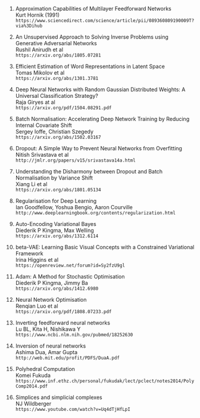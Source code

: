1. Approximation Capabilities of Multilayer Feedforward Networks  
Kurt Hornik (1991)  
`https://www.sciencedirect.com/science/article/pii/089360809190009T?via%3Dihub`

2. An Unsupervised Approach to Solving Inverse Problems using Generative Adversarial Networks  
Rushil Anirudh et al  
`https://arxiv.org/abs/1805.07281`

3. Efficient Estimation of Word Representations in Latent Space  
Tomas Mikolov et al  
`https://arxiv.org/abs/1301.3781`

4. Deep Neural Networks with Random Gaussian Distributed Weights: A Universal Classification Strategy?  
Raja Giryes at al  
`https://arxiv.org/pdf/1504.08291.pdf`

5. Batch Normalisation: Accelerating Deep Network Training by Reducing Internal Covariate Shift  
Sergey Ioffe, Christian Szegedy  
`https://arxiv.org/abs/1502.03167`

6. Dropout: A Simple Way to Prevent Neural Networks from Overfitting  
Nitish Srivastava et al  
`http://jmlr.org/papers/v15/srivastava14a.html`  

7. Understanding the Disharmony between Dropout and Batch Normalisation by Variance Shift  
Xiang Li et al  
`https://arxiv.org/abs/1801.05134`

8. Regularisation for Deep Learning  
Ian Goodfellow, Yoshua Bengio, Aaron Courville  
`http://www.deeplearningbook.org/contents/regularization.html`

9. Auto-Encoding Variational Bayes  
Diederik P Kingma, Max Welling  
`https://arxiv.org/abs/1312.6114`

10. beta-VAE: Learning Basic Visual Concepts with a Constrained Variational Framework  
Irina Higgins et al  
`https://openreview.net/forum?id=Sy2fzU9gl`

11. Adam: A Method for Stochastic Optimisation  
Diederik P Kingma, Jimmy Ba  
`https://arxiv.org/abs/1412.6980`

12. Neural Network Optimisation  
Renqian Luo et al  
`https://arxiv.org/pdf/1808.07233.pdf`  

13. Inverting feedforward neural networks  
Lu BL, Kita H, Nishikawa Y  
`https://www.ncbi.nlm.nih.gov/pubmed/18252630`  

14. Inversion of neural networks  
Ashima Dua, Amar Gupta  
`http://web.mit.edu/profit/PDFS/DuaA.pdf`  

15. Polyhedral Computation  
Komei Fukuda  
`https://www.inf.ethz.ch/personal/fukudak/lect/pclect/notes2014/PolyComp2014.pdf`  

16. Simplices and simplicial complexes  
NJ Wildberger  
`https://www.youtube.com/watch?v=Uq4dTjHfLpI`  
